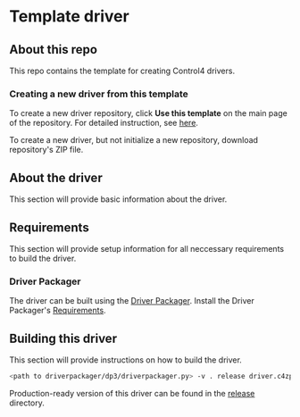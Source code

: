 # Template driver

## About this repo

This repo contains the template for creating Control4 drivers.

### Creating a new driver from this template

To create a new driver repository, click **Use this template** on the main page of the repository. For detailed instruction, see [here](https://docs.github.com/en/free-pro-team@latest/github/creating-cloning-and-archiving-repositories/creating-a-repository-from-a-template).

To create a new driver, but not initialize a new repository, download repository's ZIP file.

## About the driver

This section will provide basic information about the driver.

## Requirements

This section will provide setup information for all neccessary requirements to build the driver.

### Driver Packager

The driver can be built using the [Driver Packager](https://github.com/control4/drivers-driverpackager). Install the Driver Packager's [Requirements](https://github.com/control4/drivers-driverpackager#requirements).

## Building this driver

This section will provide instructions on how to build the driver.

```sh
<path to driverpackager/dp3/driverpackager.py> -v . release driver.c4zproj
```

Production-ready version of this driver can be found in the [release](./release) directory.
